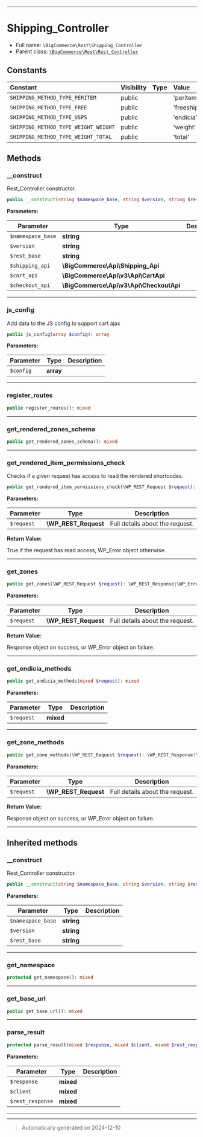 ***

# Shipping_Controller





* Full name: `\BigCommerce\Rest\Shipping_Controller`
* Parent class: [`\BigCommerce\Rest\Rest_Controller`](./Rest_Controller.md)


## Constants

| Constant | Visibility | Type | Value |
|:---------|:-----------|:-----|:------|
|`SHIPPING_METHOD_TYPE_PERITEM`|public| |&#039;peritem&#039;|
|`SHIPPING_METHOD_TYPE_FREE`|public| |&#039;freeshipping&#039;|
|`SHIPPING_METHOD_TYPE_USPS`|public| |&#039;endicia&#039;|
|`SHIPPING_METHOD_TYPE_WEIGHT_WEIGHT`|public| |&#039;weight&#039;|
|`SHIPPING_METHOD_TYPE_WEIGHT_TOTAL`|public| |&#039;total&#039;|


## Methods


### __construct

Rest_Controller constructor.

```php
public __construct(string $namespace_base, string $version, string $rest_base, \BigCommerce\Api\Shipping_Api $shipping_api, \BigCommerce\Api\v3\Api\CartApi $cart_api, \BigCommerce\Api\v3\Api\CheckoutApi $checkout_api): mixed
```








**Parameters:**

| Parameter | Type | Description |
|-----------|------|-------------|
| `$namespace_base` | **string** |  |
| `$version` | **string** |  |
| `$rest_base` | **string** |  |
| `$shipping_api` | **\BigCommerce\Api\Shipping_Api** |  |
| `$cart_api` | **\BigCommerce\Api\v3\Api\CartApi** |  |
| `$checkout_api` | **\BigCommerce\Api\v3\Api\CheckoutApi** |  |





***

### js_config

Add data to the JS config to support cart ajax

```php
public js_config(array $config): array
```








**Parameters:**

| Parameter | Type | Description |
|-----------|------|-------------|
| `$config` | **array** |  |





***

### register_routes



```php
public register_routes(): mixed
```












***

### get_rendered_zones_schema



```php
public get_rendered_zones_schema(): mixed
```












***

### get_rendered_item_permissions_check

Checks if a given request has access to read the rendered shortcodes.

```php
public get_rendered_item_permissions_check(\WP_REST_Request $request): true|\WP_Error
```








**Parameters:**

| Parameter | Type | Description |
|-----------|------|-------------|
| `$request` | **\WP_REST_Request** | Full details about the request. |


**Return Value:**

True if the request has read access, WP_Error object otherwise.




***

### get_zones



```php
public get_zones(\WP_REST_Request $request): \WP_REST_Response|\WP_Error
```








**Parameters:**

| Parameter | Type | Description |
|-----------|------|-------------|
| `$request` | **\WP_REST_Request** | Full details about the request. |


**Return Value:**

Response object on success, or WP_Error object on failure.




***

### get_endicia_methods



```php
public get_endicia_methods(mixed $request): mixed
```








**Parameters:**

| Parameter | Type | Description |
|-----------|------|-------------|
| `$request` | **mixed** |  |





***

### get_zone_methods



```php
public get_zone_methods(\WP_REST_Request $request): \WP_REST_Response|\WP_Error
```








**Parameters:**

| Parameter | Type | Description |
|-----------|------|-------------|
| `$request` | **\WP_REST_Request** | Full details about the request. |


**Return Value:**

Response object on success, or WP_Error object on failure.




***


## Inherited methods


### __construct

Rest_Controller constructor.

```php
public __construct(string $namespace_base, string $version, string $rest_base): mixed
```








**Parameters:**

| Parameter | Type | Description |
|-----------|------|-------------|
| `$namespace_base` | **string** |  |
| `$version` | **string** |  |
| `$rest_base` | **string** |  |





***

### get_namespace



```php
protected get_namespace(): mixed
```












***

### get_base_url



```php
public get_base_url(): mixed
```












***

### parse_result



```php
protected parse_result(mixed $response, mixed $client, mixed $rest_response = true): mixed
```








**Parameters:**

| Parameter | Type | Description |
|-----------|------|-------------|
| `$response` | **mixed** |  |
| `$client` | **mixed** |  |
| `$rest_response` | **mixed** |  |





***


***
> Automatically generated on 2024-12-10
